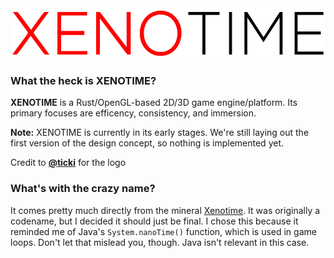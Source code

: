 <img alt="XENOTIME" height="80" src="res/xenotime/logo.png">

### What the heck is XENOTIME?

**XENOTIME** is a Rust/OpenGL-based 2D/3D game engine/platform. Its primary focuses are efficency, consistency, and immersion.

**Note:** XENOTIME is currently in its early stages. We're still laying out the first version of the design concept, so
nothing is implemented yet.

Credit to **[@ticki](https://github.com/ticki)** for the logo

### What's with the crazy name?

It comes pretty much directly from the mineral [Xenotime](https://en.wikipedia.org/wiki/Xenotime). It was originally a codename,
but I decided it should just be final. I chose this because it reminded me of Java's `System.nanoTime()` function, which is used
in game loops. Don't let that mislead you, though. Java isn't relevant in this case.
